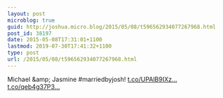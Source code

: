 ```yaml
---
layout: post
microblog: true
guid: http://joshua.micro.blog/2015/05/08/t596562934077267968.html
post_id: 38197
date: 2015-05-08T17:31:01+1100
lastmod: 2019-07-30T17:41:32+1100
type: post
url: /2015/05/08/t596562934077267968.html
---
```

Michael &amp;amp; Jasmine #marriedbyjosh! [t.co/UPAlB9IXz...](http://t.co/UPAlB9IXzd) [t.co/qeb4g37P3...](http://t.co/qeb4g37P3Y)
